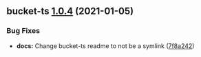 ## bucket-ts [1.0.4](https://github.com/itaylor/bucket-ts/compare/bucket-ts@1.0.3...bucket-ts@1.0.4) (2021-01-05)


### Bug Fixes

* **docs:** Change bucket-ts readme to not be a symlink ([7f8a242](https://github.com/itaylor/bucket-ts/commit/7f8a2423329f48cbc055db1298ca90333cab29e1))
